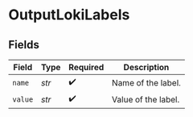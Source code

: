 # OutputLokiLabels


## Fields

| Field               | Type                | Required            | Description         |
| ------------------- | ------------------- | ------------------- | ------------------- |
| `name`              | *str*               | :heavy_check_mark:  | Name of the label.  |
| `value`             | *str*               | :heavy_check_mark:  | Value of the label. |
